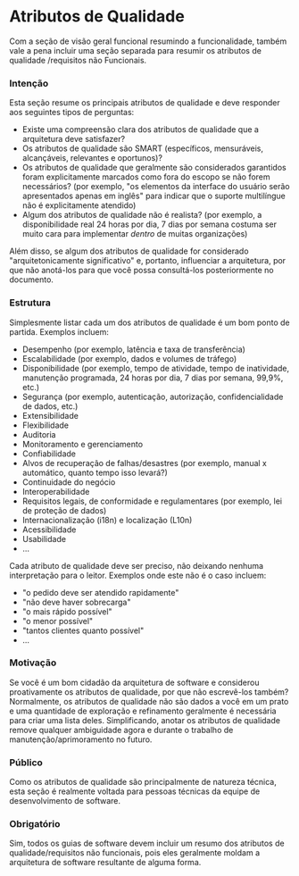 # Atributos de Qualidade

Com a seção de visão geral funcional resumindo a funcionalidade, também vale a pena incluir uma seção separada para resumir os atributos de qualidade /requisitos não Funcionais.

### Intenção

Esta seção resume os principais atributos de qualidade e deve responder aos seguintes tipos de perguntas:

- Existe uma compreensão clara dos atributos de qualidade que a arquitetura deve satisfazer?
- Os atributos de qualidade são SMART (específicos, mensuráveis, alcançáveis, relevantes e oportunos)?
- Os atributos de qualidade que geralmente são considerados garantidos foram explicitamente marcados como fora do escopo se não forem necessários? (por exemplo, "os elementos da interface do usuário serão apresentados apenas em inglês" para indicar que o suporte multilíngue não é explicitamente atendido)
- Algum dos atributos de qualidade não é realista? (por exemplo, a disponibilidade real 24 horas por dia, 7 dias por semana costuma ser muito cara para implementar *dentro* de muitas organizações)

Além disso, se algum dos atributos de qualidade for considerado "arquitetonicamente significativo" e, portanto, influenciar a arquitetura, por que não anotá-los para que você possa consultá-los posteriormente no documento.

### Estrutura

Simplesmente listar cada um dos atributos de qualidade é um bom ponto de partida. Exemplos incluem:

- Desempenho (por exemplo, latência e taxa de transferência)
- Escalabilidade (por exemplo, dados e volumes de tráfego)
- Disponibilidade (por exemplo, tempo de atividade, tempo de inatividade, manutenção programada, 24 horas por dia, 7 dias por semana, 99,9%, etc.)
- Segurança (por exemplo, autenticação, autorização, confidencialidade de dados, etc.)
- Extensibilidade
- Flexibilidade
- Auditoria
- Monitoramento e gerenciamento
-   Confiabilidade
- Alvos de recuperação de falhas/desastres (por exemplo, manual x automático, quanto tempo isso levará?)
- Continuidade do negócio
- Interoperabilidade
- Requisitos legais, de conformidade e regulamentares (por exemplo, lei de proteção de dados)
- Internacionalização (i18n) e localização (L10n)
- Acessibilidade
- Usabilidade
- ...

Cada atributo de qualidade deve ser preciso, não deixando nenhuma interpretação para o leitor. Exemplos onde este não é o caso incluem:

- "o pedido deve ser atendido rapidamente"
- "não deve haver sobrecarga"
-   "o mais rápido possível"
- "o menor possível"
- "tantos clientes quanto possível"
- ...

### Motivação

Se você é um bom cidadão da arquitetura de software e considerou proativamente os atributos de qualidade, por que não escrevê-los também? Normalmente, os atributos de qualidade não são dados a você em um prato e uma quantidade de exploração e refinamento geralmente é necessária para criar uma lista deles. Simplificando, anotar os atributos de qualidade remove qualquer ambiguidade agora e durante o trabalho de manutenção/aprimoramento no futuro.

### Público

Como os atributos de qualidade são principalmente de natureza técnica, esta seção é realmente voltada para pessoas técnicas da equipe de desenvolvimento de software.

### Obrigatório

Sim, todos os guias de software devem incluir um resumo dos atributos de qualidade/requisitos não funcionais, pois eles geralmente moldam a arquitetura de software resultante de alguma forma.